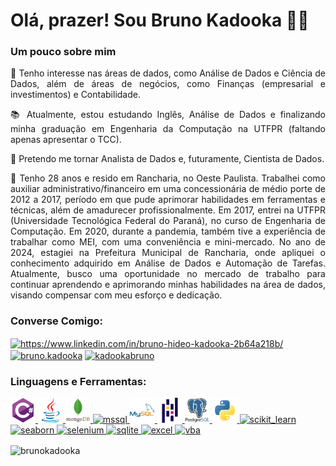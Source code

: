 #  Olá, prazer! Sou Bruno Kadooka 🧑‍💻


<h3 align="left">Um pouco sobre mim</h3>

<p align="justify">
🔭 Tenho interesse nas áreas de dados, como Análise de Dados e Ciência de Dados, além de áreas de negócios, como Finanças (empresarial e investimentos) e Contabilidade.
</p>


<p align="justify">
📚 Atualmente, estou estudando Inglês, Análise de Dados e finalizando minha graduação em Engenharia da Computação na UTFPR (faltando apenas apresentar o TCC).
</p>

<p align="justify">
🎯 Pretendo me tornar Analista de Dados e, futuramente, Cientista de Dados.
</p>

<p align="justify"> 
👀 Tenho 28 anos e resido em Rancharia, no Oeste Paulista. Trabalhei como auxiliar administrativo/financeiro em uma concessionária de médio porte de 2012 a 2017, período em que pude aprimorar habilidades em ferramentas e técnicas, além de amadurecer profissionalmente. Em 2017, entrei na UTFPR (Universidade Tecnológica Federal do Paraná), no curso de Engenharia de Computação. Em 2020, durante a pandemia, também tive a experiência de trabalhar como MEI, com uma conveniência e mini-mercado. No ano de 2024, estagiei na Prefeitura Municipal de Rancharia, onde apliquei o conhecimento adquirido em Análise de Dados e Automação de Tarefas. Atualmente, busco uma oportunidade no mercado de trabalho para continuar aprendendo e aprimorando minhas habilidades na área de dados, visando compensar com meu esforço e dedicação.
</p>


<h3 align="left">Converse Comigo:</h3>
<p align="left">
<a href="https://linkedin.com/in/https://www.linkedin.com/in/bruno-hideo-kadooka-2b64a218b/" target="blank"><img align="center" src="https://raw.githubusercontent.com/rahuldkjain/github-profile-readme-generator/master/src/images/icons/Social/linked-in-alt.svg" alt="https://www.linkedin.com/in/bruno-hideo-kadooka-2b64a218b/" height="30" width="40" /></a>
<a href="https://fb.com/bruno.kadooka" target="blank"><img align="center" src="https://raw.githubusercontent.com/rahuldkjain/github-profile-readme-generator/master/src/images/icons/Social/facebook.svg" alt="bruno.kadooka" height="30" width="40" /></a>
<a href="https://instagram.com/kadookabruno" target="blank"><img align="center" src="https://raw.githubusercontent.com/rahuldkjain/github-profile-readme-generator/master/src/images/icons/Social/instagram.svg" alt="kadookabruno" height="30" width="40" /></a>
</p>


<h3 align="left">Linguagens e Ferramentas:</h3>
<p align="left"> 
    <a href="https://www.w3schools.com/cs/" target="_blank" rel="noreferrer"> 
        <img src="https://raw.githubusercontent.com/devicons/devicon/master/icons/csharp/csharp-original.svg" alt="csharp" width="40" height="40"/> 
    </a>
    <a href="https://www.java.com" target="_blank" rel="noreferrer"> 
        <img src="https://raw.githubusercontent.com/devicons/devicon/master/icons/java/java-original.svg" alt="java" width="40" height="40"/> 
    </a> 
    <a href="https://www.mongodb.com/" target="_blank" rel="noreferrer"> 
        <img src="https://raw.githubusercontent.com/devicons/devicon/master/icons/mongodb/mongodb-original-wordmark.svg" alt="mongodb" width="40" height="40"/> 
    </a> 
    <a href="https://www.microsoft.com/en-us/sql-server" target="_blank" rel="noreferrer"> 
        <img src="https://www.svgrepo.com/show/303229/microsoft-sql-server-logo.svg" alt="mssql" width="40" height="40"/> 
    </a> 
    <a href="https://www.mysql.com/" target="_blank" rel="noreferrer"> 
        <img src="https://raw.githubusercontent.com/devicons/devicon/master/icons/mysql/mysql-original-wordmark.svg" alt="mysql" width="40" height="40"/> 
    </a> 
    <a href="https://pandas.pydata.org/" target="_blank" rel="noreferrer"> 
        <img src="https://raw.githubusercontent.com/devicons/devicon/2ae2a900d2f041da66e950e4d48052658d850630/icons/pandas/pandas-original.svg" alt="pandas" width="40" height="40"/> 
    </a> 
    <a href="https://www.postgresql.org" target="_blank" rel="noreferrer"> 
        <img src="https://raw.githubusercontent.com/devicons/devicon/master/icons/postgresql/postgresql-original-wordmark.svg" alt="postgresql" width="40" height="40"/> 
    </a> 
    <a href="https://www.python.org" target="_blank" rel="noreferrer"> 
        <img src="https://raw.githubusercontent.com/devicons/devicon/master/icons/python/python-original.svg" alt="python" width="40" height="40"/> 
    </a> 
    <a href="https://scikit-learn.org/" target="_blank" rel="noreferrer"> 
        <img src="https://upload.wikimedia.org/wikipedia/commons/0/05/Scikit_learn_logo_small.svg" alt="scikit_learn" width="40" height="40"/> 
    </a> 
    <a href="https://seaborn.pydata.org/" target="_blank" rel="noreferrer"> 
        <img src="https://seaborn.pydata.org/_images/logo-mark-lightbg.svg" alt="seaborn" width="40" height="40"/> 
    </a> 
    <a href="https://www.selenium.dev" target="_blank" rel="noreferrer"> 
        <img src="https://raw.githubusercontent.com/detain/svg-logos/780f25886640cef088af994181646db2f6b1a3f8/svg/selenium-logo.svg" alt="selenium" width="40" height="40"/> 
    </a> 
    <a href="https://www.sqlite.org/" target="_blank" rel="noreferrer"> 
        <img src="https://www.vectorlogo.zone/logos/sqlite/sqlite-icon.svg" alt="sqlite" width="40" height="40"/> 
    </a> 
    <a href="https://www.microsoft.com/en-us/microsoft-365/excel" target="_blank" rel="noreferrer"> 
        <img src="https://cdn-dynmedia-1.microsoft.com/is/content/microsoftcorp/Icon-Excel-28x281?resMode=sharp2&op_usm=1.5,0.65,15,0&wid=32&hei=32&qlt=100&fit=constrain" alt="excel" width="40" height="40"/> 
    </a>
    <a href="https://learn.microsoft.com/en-us/office/vba/api/overview/excel" target="_blank" rel="noreferrer"> 
        <img src="https://serkonda7.gallerycdn.vsassets.io/extensions/serkonda7/vscode-vba/1.0.1/1744222311829/Microsoft.VisualStudio.Services.Icons.Default" alt="vba" width="40" height="40"/> 
    </a>
</p>


<p>
    <img align="center" src="https://github-readme-stats.vercel.app/api/top-langs?username=brunokadooka&show_icons=true&locale=en&layout=compact" alt="brunokadooka" />
</p> 
